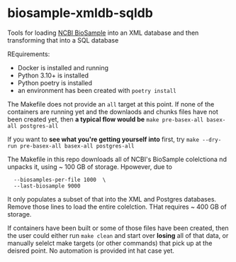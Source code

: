 # biosample-xmldb-sqldb
Tools for loading [NCBI BioSample](https://www.ncbi.nlm.nih.gov/biosample) into an XML database and then transforming that into a SQL database

REquirements:
- Docker is installed and running
- Python 3.10+ is installed
- Python poetry is installed
- an environment has been created with `poetry install`

The Makefile does not provide an `all` target at this point.
If none of the containers are running yet and the downlaods and chunks files have not been created yet,
then **a typical flow would be** `make pre-basex-all basex-all postgres-all`

If you want to **see what you're getting yourself into** first, try `make --dry-run pre-basex-all basex-all postgres-all`

The Makefile in this repo downloads all of NCBI's BioSample colelctiona nd unpacks it, using ~ 100 GB of storage. Hpowever, due to 

```shell
  --biosamples-per-file 1000  \
  --last-biosample 9000
```

It only populates a subset of that into the XML and Postgres databases. Remove those lines to load the entire colelction. THat requires ~ 400 GB of storage.

If containers have been built or some of those files have been created, then the user could either run `make clean` and start over **losing** all of that data,
or manually selelct make targets (or other commands) that pick up at the deisred point. No automation is provided int hat case yet.

